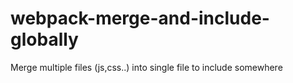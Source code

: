 # webpack-merge-and-include-globally
Merge multiple files (js,css..) into single file to include somewhere
